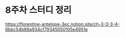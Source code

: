 # 8주차 스터디 정리

https://florentine-antelope-3ec.notion.site/ch-3-3-3-4-6bbc54b88a934cf79345050105e4951e
